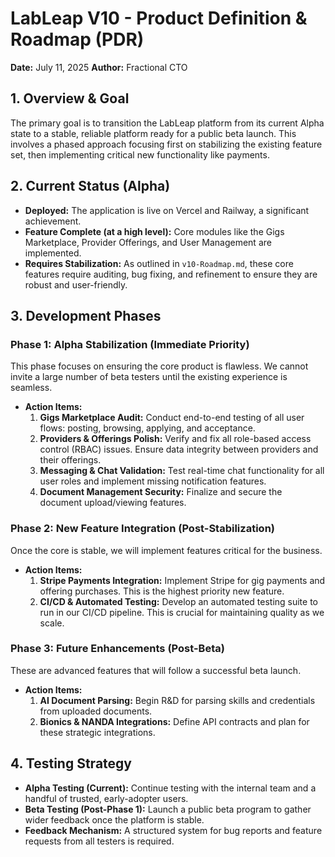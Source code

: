 # LabLeap V10 - Product Definition & Roadmap (PDR)

**Date:** July 11, 2025
**Author:** Fractional CTO

## 1. Overview & Goal

The primary goal is to transition the LabLeap platform from its current Alpha state to a stable, reliable platform ready for a public beta launch. This involves a phased approach focusing first on stabilizing the existing feature set, then implementing critical new functionality like payments.

## 2. Current Status (Alpha)

*   **Deployed:** The application is live on Vercel and Railway, a significant achievement.
*   **Feature Complete (at a high level):** Core modules like the Gigs Marketplace, Provider Offerings, and User Management are implemented.
*   **Requires Stabilization:** As outlined in `v10-Roadmap.md`, these core features require auditing, bug fixing, and refinement to ensure they are robust and user-friendly.

## 3. Development Phases

### Phase 1: Alpha Stabilization (Immediate Priority)
This phase focuses on ensuring the core product is flawless. We cannot invite a large number of beta testers until the existing experience is seamless.

*   **Action Items:**
    1.  **Gigs Marketplace Audit:** Conduct end-to-end testing of all user flows: posting, browsing, applying, and acceptance.
    2.  **Providers & Offerings Polish:** Verify and fix all role-based access control (RBAC) issues. Ensure data integrity between providers and their offerings.
    3.  **Messaging & Chat Validation:** Test real-time chat functionality for all user roles and implement missing notification features.
    4.  **Document Management Security:** Finalize and secure the document upload/viewing features.

### Phase 2: New Feature Integration (Post-Stabilization)
Once the core is stable, we will implement features critical for the business.

*   **Action Items:**
    1.  **Stripe Payments Integration:** Implement Stripe for gig payments and offering purchases. This is the highest priority new feature.
    2.  **CI/CD & Automated Testing:** Develop an automated testing suite to run in our CI/CD pipeline. This is crucial for maintaining quality as we scale.

### Phase 3: Future Enhancements (Post-Beta)
These are advanced features that will follow a successful beta launch.

*   **Action Items:**
    1.  **AI Document Parsing:** Begin R&D for parsing skills and credentials from uploaded documents.
    2.  **Bionics & NANDA Integrations:** Define API contracts and plan for these strategic integrations.

## 4. Testing Strategy

*   **Alpha Testing (Current):** Continue testing with the internal team and a handful of trusted, early-adopter users.
*   **Beta Testing (Post-Phase 1):** Launch a public beta program to gather wider feedback once the platform is stable.
*   **Feedback Mechanism:** A structured system for bug reports and feature requests from all testers is required.
